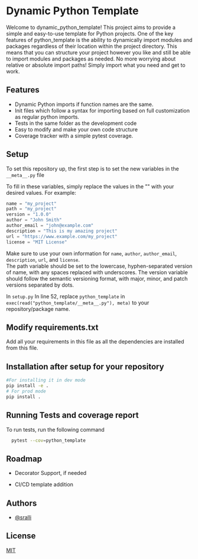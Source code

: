 # Dynamic Python Template

Welcome to dynamic_python_template!
This project aims to provide a simple and easy-to-use template for Python projects. One of the key features of python_template is the ability to dynamically import modules and packages regardless of their location within the project directory. This means that you can structure your project however you like and still be able to import modules and packages as needed. No more worrying about relative or absolute import paths! Simply import what you need and get to work.

## Features

- Dynamic Python imports if function names are the same.
- Init files which follow a syntax for importing based on full customization as regular python imports.
- Tests in the same folder as the development code
- Easy to modify and make your own code structure
- Coverage tracker with a simple pytest coverage.

## Setup

To set this repository up, the first step is to set the new variables in the
`__meta__.py` file

To fill in these variables, simply replace the values in the "" with your desired values. For example:

```python
name = "my_project"
path = "my_project"
version = "1.0.0"
author = "John Smith"
author_email = "john@example.com"
description = "This is my amazing project"
url = "https://www.example.com/my_project"
license = "MIT License"
```

Make sure to use your own information for `name`, `author`, `author_email`, `description`, `url`, and `license`. \
The path variable should be set to the lowercase, hyphen-separated version of name, with any spaces replaced with underscores. The version variable should follow the semantic versioning format, with major, minor, and patch versions separated by dots.

In `setup.py`
In line 52, replace `python_template` in `exec(read("python_template/__meta__.py"), meta)` to your repository/package name.

## Modify requirements.txt
Add all your requirements in this file as all the dependencies are installed from this file.

## Installation after setup for your repository

```bash
#For installing it in dev mode
pip install -e .
# For prod mode
pip install .
```

## Running Tests and coverage report

To run tests, run the following command

```bash
  pytest --cov=python_template
```

## Roadmap

- Decorator Support, if needed

- CI/CD template addition

## Authors

- [@sralli](https://www.github.com/sralli)

## License

[MIT](https://choosealicense.com/licenses/mit/)
